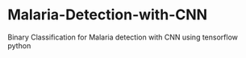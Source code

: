 # Malaria-Detection-with-CNN
Binary Classification for Malaria detection with CNN using tensorflow python
